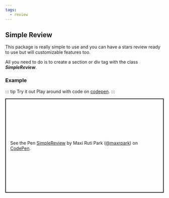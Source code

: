 ```yaml
---
tags:
  - review
---
```


## Simple Review

This package is really simple to use and you can have a stars review ready to use but will customizable features too.

All you need to do is to create a section or div tag with the class **_SimpleReview_**.

### Example

::: tip Try it out
Play around with code on [codepen](https://codepen.io/maxrpark/pen/zYpYpKB).
:::

<p class="codepen" data-height="600" data-default-tab="result" data-slug-hash="zYpYpKB" data-user="maxrpark" style="height: 300px; box-sizing: border-box; display: flex; align-items: center; justify-content: center; border: 2px solid; margin: 1em 0; padding: 1em;">
  <span>See the Pen <a href="https://codepen.io/maxrpark/pen/zYpYpKB">
  SimpleReview</a> by Maxi Ruti Park (<a href="https://codepen.io/maxrpark">@maxrpark</a>)
  on <a href="https://codepen.io">CodePen</a>.</span>
</p>
<script async src="https://cpwebassets.codepen.io/assets/embed/ei.js"></script>
